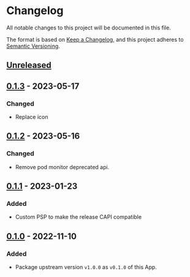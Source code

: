 # Changelog

All notable changes to this project will be documented in this file.

The format is based on [Keep a Changelog](https://keepachangelog.com/en/1.0.0/),
and this project adheres to [Semantic Versioning](https://semver.org/spec/v2.0.0.html).

## [Unreleased]

## [0.1.3] - 2023-05-17

### Changed

- Replace icon

## [0.1.2] - 2023-05-16

### Changed

- Remove pod monitor deprecated api.

## [0.1.1] - 2023-01-23

### Added

- Custom PSP to make the release CAPI compatible

## [0.1.0] - 2022-11-10

### Added

- Package upstream version `v1.0.0` as `v0.1.0` of this App.

[Unreleased]: https://github.com/giantswarm/caicloud-event-exporter-app/compare/v0.1.3...HEAD
[0.1.3]: https://github.com/giantswarm/caicloud-event-exporter-app/compare/v0.1.2...v0.1.3
[0.1.2]: https://github.com/giantswarm/caicloud-event-exporter-app/compare/v0.1.1...v0.1.2
[0.1.1]: https://github.com/giantswarm/caicloud-event-exporter-app/compare/v0.1.0...v0.1.1
[0.1.0]: https://github.com/giantswarm/caicloud-event-exporter-app/releases/tag/v0.1.0
